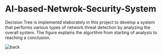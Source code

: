# AI-based-Netwrok-Security-System
Decision Tree is implementd elaborately in this project to develop a system that performs various types of network threat detection by analyzing the overall system. The figure explains the algortihm from starting of analysis to reaching a conclusion.

![back](https://github.com/amina-nasrin/AI-based-Netwrok-Security-System/assets/25388169/aca23295-a0e2-4075-928b-f3e0ee5b3101)
